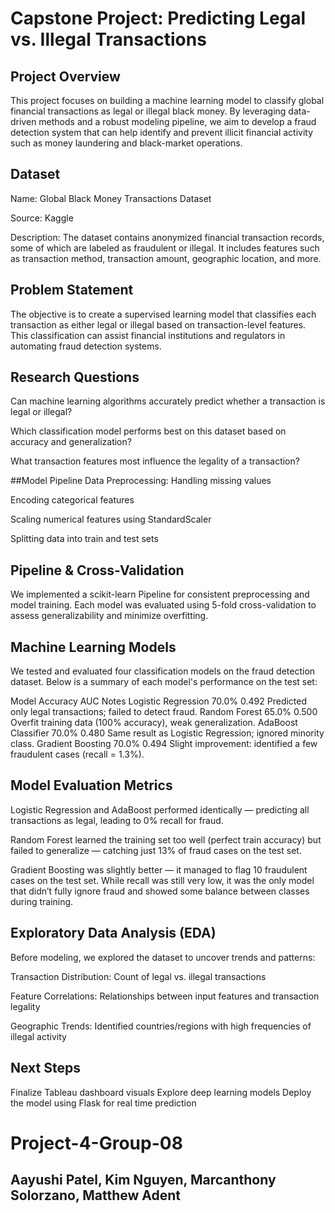 # Capstone Project: Predicting Legal vs. Illegal Transactions

## Project Overview
This project focuses on building a machine learning model to classify global financial transactions as legal or illegal black money. By leveraging data-driven methods and a robust modeling pipeline, we aim to develop a fraud detection system that can help identify and prevent illicit financial activity such as money laundering and black-market operations.

## Dataset
Name: Global Black Money Transactions Dataset

Source: Kaggle

Description: The dataset contains anonymized financial transaction records, some of which are labeled as fraudulent or illegal. It includes features such as transaction method, transaction amount, geographic location, and more.

## Problem Statement
The objective is to create a supervised learning model that classifies each transaction as either legal or illegal based on transaction-level features. This classification can assist financial institutions and regulators in automating fraud detection systems.

## Research Questions
Can machine learning algorithms accurately predict whether a transaction is legal or illegal?

Which classification model performs best on this dataset based on accuracy and generalization?

What transaction features most influence the legality of a transaction?

##Model Pipeline
Data Preprocessing:
Handling missing values

Encoding categorical features

Scaling numerical features using StandardScaler

Splitting data into train and test sets

## Pipeline & Cross-Validation
We implemented a scikit-learn Pipeline for consistent preprocessing and model training. Each model was evaluated using 5-fold cross-validation to assess generalizability and minimize overfitting.

## Machine Learning Models
We tested and evaluated four classification models on the fraud detection dataset. Below is a summary of each model's performance on the test set:

Model    Accuracy    AUC    Notes
Logistic Regression    70.0%    0.492    Predicted only legal transactions; failed to detect fraud.
Random Forest    65.0%    0.500    Overfit training data (100% accuracy), weak generalization.
AdaBoost Classifier    70.0%    0.480    Same result as Logistic Regression; ignored minority class.
Gradient Boosting    70.0%    0.494    Slight improvement: identified a few fraudulent cases (recall = 1.3%).

## Model Evaluation Metrics
Logistic Regression and AdaBoost performed identically — predicting all transactions as legal, leading to 0% recall for fraud.

Random Forest learned the training set too well (perfect train accuracy) but failed to generalize — catching just 13% of fraud cases on the test set.

Gradient Boosting was slightly better — it managed to flag 10 fraudulent cases on the test set. While recall was still very low, it was the only model that didn’t fully ignore fraud and showed some balance between classes during training.

## Exploratory Data Analysis (EDA)
Before modeling, we explored the dataset to uncover trends and patterns:

Transaction Distribution: Count of legal vs. illegal transactions

Feature Correlations: Relationships between input features and transaction legality

Geographic Trends: Identified countries/regions with high frequencies of illegal activity


## Next Steps
Finalize Tableau dashboard visuals
Explore deep learning models
Deploy the model using Flask for real time prediction

# Project-4-Group-08
## Aayushi Patel, Kim Nguyen, Marcanthony Solorzano, Matthew Adent 
